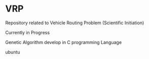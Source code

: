 # VRP
Repository related to Vehicle Routing Problem (Scientific Initiation)

Currently in Progress

Genetic Algorithm develop in C programming Language

ubuntu
